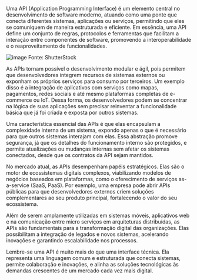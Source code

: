 Uma API (Application Programming Interface) é um elemento central no desenvolvimento de software moderno, atuando como uma ponte que conecta diferentes sistemas, aplicações ou serviços, permitindo que eles se comuniquem de maneira estruturada e eficiente. Em essência, uma API define um conjunto de regras, protocolos e ferramentas que facilitam a interação entre componentes de software, promovendo a interoperabilidade e o reaproveitamento de funcionalidades.

![image](https://github.com/user-attachments/assets/c2b8c586-215d-45d1-9630-fa1717e4df35)
Fonte: ShutterStock

As APIs tornam possível o desenvolvimento modular e ágil, pois permitem que desenvolvedores integrem recursos de sistemas externos ou exponham os próprios serviços para consumo por terceiros. Um exemplo disso é a integração de aplicativos com serviços como mapas, pagamentos, redes sociais e até mesmo plataformas completas de e-commerce ou IoT. Dessa forma, os desenvolvedores podem se concentrar na lógica de suas aplicações sem precisar reinventar a funcionalidade básica que já foi criada e exposta por outros sistemas.

Uma característica essencial das APIs é que elas encapsulam a complexidade interna de um sistema, expondo apenas o que é necessário para que outros sistemas interajam com elas. Essa abstração promove segurança, já que os detalhes do funcionamento interno são protegidos, e permite atualizações ou mudanças internas sem afetar os sistemas conectados, desde que os contratos da API sejam mantidos.

No mercado atual, as APIs desempenham papéis estratégicos. Elas são o motor de ecossistemas digitais complexos, viabilizando modelos de negócios baseados em plataformas, como o oferecimento de serviços as-a-service (SaaS, PaaS). Por exemplo, uma empresa pode abrir APIs públicas para que desenvolvedores externos criem soluções complementares ao seu produto principal, fortalecendo o valor do seu ecossistema.

Além de serem amplamente utilizadas em sistemas móveis, aplicativos web e na comunicação entre micro serviços em arquiteturas distribuídas, as APIs são fundamentais para a transformação digital das organizações. Elas possibilitam a integração de legados e novos sistemas, acelerando inovações e garantindo escalabilidade nos processos.

Lembre-se uma API é muito mais do que uma interface técnica. Ela representa uma linguagem comum e estruturada que conecta sistemas, permite colaboração e inovações, e alinha as soluções tecnológicas às demandas crescentes de um mercado cada vez mais digital.
